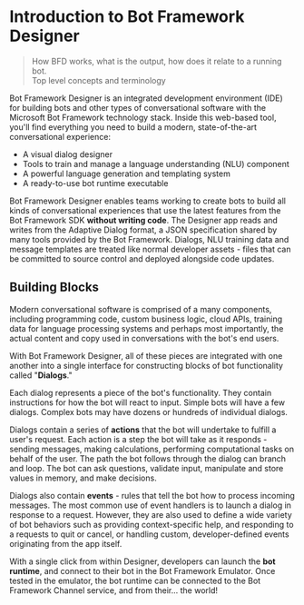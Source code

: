 # Introduction to Bot Framework Designer

> How BFD works, what is the output, how does it relate to a running bot.  
> Top level concepts and terminology  

Bot Framework Designer is an integrated development environment (IDE) for building bots and other types of conversational software with the Microsoft Bot Framework technology stack. Inside this web-based tool, you'll find everything you need to build a modern, state-of-the-art conversational experience:

* A visual dialog designer
* Tools to train and manage a language understanding (NLU) component
* A powerful language generation and templating system
* A ready-to-use bot runtime executable

Bot Framework Designer enables teams working to create bots to build all kinds of conversational experiences that use the latest features from the Bot Framework SDK **without writing code**. The Designer app reads and writes from the Adaptive Dialog format, a JSON specification shared by many tools provided by the Bot Framework. Dialogs, NLU training data and message templates are treated like normal developer assets - files that can be committed to source control and deployed alongside code updates.

## Building Blocks

Modern conversational software is comprised of a many components, including programming code, custom business logic, cloud APIs, training data for language processing systems and perhaps most importantly, the actual content and copy used in conversations with the bot's end users.  

With Bot Framework Designer, all of these pieces are integrated with one another into a single interface for constructing blocks of bot functionality called "**Dialogs**." 

Each dialog represents a piece of the bot's functionality. They contain instructions for how the bot will react to input. Simple bots will have a few dialogs. Complex bots may have dozens or hundreds of individual dialogs.

Dialogs contain a series of **actions** that the bot will undertake to fulfill a user's request. Each action is a step the bot will take as it responds - sending messages, making calculations, performing computational tasks on behalf of the user. The path the bot follows through the dialog can branch and loop. The bot can ask questions, validate input, manipulate and store values in memory, and make decisions.

Dialogs also contain **events** - rules that tell the bot how to process incoming messages. The most common use of event handlers is to launch a dialog in response to a request. However, they are also used to define a wide variety of bot behaviors such as providing context-specific help, and responding to a requests to quit or cancel, or handling custom, developer-defined events originating from the app itself.

With a single click from within Designer, developers can launch the **bot runtime**, and connect to their bot in the Bot Framework Emulator. Once tested in the emulator, the bot runtime can be connected to the Bot Framework Channel service, and from their... the world!
